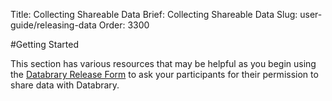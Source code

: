 Title: Collecting Shareable Data
Brief: Collecting Shareable Data
Slug: user-guide/releasing-data
Order: 3300

#Getting Started

This section has various resources that may be helpful as you begin using the [Databrary Release Form](user-guide/policies/release-template.html) to ask your participants for their permission to share data with Databrary.

